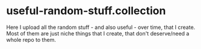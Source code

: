 # useful-random-stuff.collection
Here I upload all the random stuff - and also useful - over time, that I create. Most of them are just niche things that I create, that don't deserve/need a whole repo to them.
